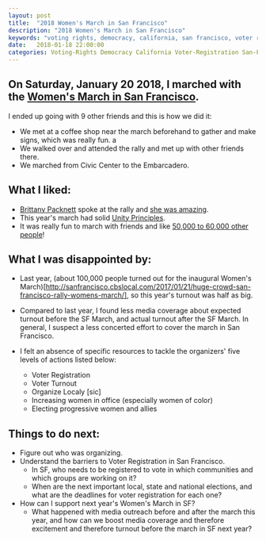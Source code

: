 ```yaml
---
layout: post
title:  "2018 Women's March in San Francisco"
description: "2018 Women's March in San Francisco"
keywords: "voting rights, democracy, california, san francisco, voter registration, womens march, 218"
date:   2018-01-18 22:00:00
categories: Voting-Rights Democracy California Voter-Registration San-Francisco Womens-March 2018
---
```


## On Saturday, January 20 2018, I marched with the [Women's March in San Francisco](https://www.facebook.com/events/1942264432450715/).

I ended up going with 9 other friends and this is how we did it:

* We met at a coffee shop near the march beforehand to gather and make signs, which was really fun. a
* We walked over and attended the rally and met up with other friends there.
* We marched from Civic Center to the Embarcadero.


## What I liked:

* [Brittany Packnett](https://en.wikipedia.org/wiki/Brittany_Packnett) spoke at the rally and [she was amazing](https://twitter.com/maybeitsmagic/status/954850768615387136).
* This year's march had solid [Unity Principles](http://sanfrancisco.cbslocal.com/2017/01/21/huge-crowd-san-francisco-rally-womens-march/).
* It was really fun to march with friends and like [50,000 to 60,000 other people](http://abc7news.com/politics/womens-march-participants-flood-san-francisco/2972358/)!


## What I was disappointed by:

* Last year, (about 100,000 people turned out for the inaugural Women's March)[http://sanfrancisco.cbslocal.com/2017/01/21/huge-crowd-san-francisco-rally-womens-march/], so this year's turnout was half as big.
* Compared to last year, I found less media coverage about expected turnout before the SF March, and actual turnout after the SF March. In general, I suspect a less concerted effort to cover the march in San Francisco.
* I felt an absence of specific resources to tackle the organizers' five levels of actions listed below:

    * Voter Registration
    * Voter Turnout
    * Organize Localy [sic]
    * Increasing women in office (especially women of color)
    * Electing progressive women and allies

## Things to do next:

* Figure out who was organizing.
* Understand the barriers to Voter Registration in San Francisco.
  * In SF, who needs to be registered to vote in which communities and which groups are working on it?
  * When are the next important local, state and national elections, and what are the deadlines for voter registration for each one?
* How can I support next year's Women's March in SF?
  * What happened with media outreach before and after the march this year, and how can we boost media coverage and therefore excitement and therefore turnout before the march in SF next year?
